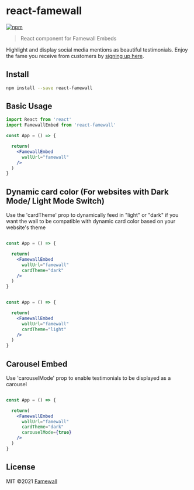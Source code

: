 # react-famewall

[![npm](https://img.shields.io/npm/v/react-famewall)](https://www.npmjs.com/package/react-famewall)

> React component for Famewall Embeds

Highlight and display social media mentions as beautiful testimonials. Enjoy the fame you receive from customers by [signing up here](https://famewall.io).

## Install

```bash
npm install --save react-famewall
```

## Basic Usage

```jsx
import React from 'react'
import FamewallEmbed from 'react-famewall'

const App = () => {

  return(
    <FamewallEmbed
      wallUrl="famewall"
    />
  )
}
```

## Dynamic card color (For websites with Dark Mode/ Light Mode Switch)

Use the 'cardTheme' prop to dynamically feed in "light" or "dark" if you want the wall to be compatible with dynamic card color based on your website's theme

```jsx

const App = () => {

  return(
    <FamewallEmbed
      wallUrl="famewall"
      cardTheme="dark"
    />
  )
}
```

```jsx

const App = () => {

  return(
    <FamewallEmbed
      wallUrl="famewall"
      cardTheme="light"
    />
  )
}
```

## Carousel Embed

Use 'carouselMode' prop to enable testimonials to be displayed as a carousel

```jsx

const App = () => {

  return(
    <FamewallEmbed
      wallUrl="famewall"
      cardTheme="dark"
      carouselMode={true}
    />
  )
}
```

## License

MIT ©2021 [Famewall](https://famewall.io)
